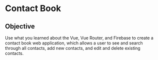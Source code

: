 # Contact Book

## Objective
Use what you learned about the Vue, Vue Router, and Firebase to create a contact book web application, which allows a user to see and search through all contacts, add new contacts, and edit and delete existing contacts.


